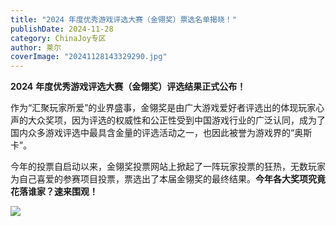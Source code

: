 ```yaml
---
title: "2024 年度优秀游戏评选大赛（金翎奖）票选名单揭晓！"
publishDate: 2024-11-28
category: ChinaJoy专区
author: 莱尔
coverImage: "20241128143329290.jpg"
---
```


**2024** **年度优秀游戏评选大赛（金翎奖）评选结果正式公布！**

作为“汇聚玩家所爱”的业界盛事，金翎奖是由广大游戏爱好者评选出的体现玩家心声的大众奖项，因为评选的权威性和公正性受到中国游戏行业的广泛认同，成为了国内众多游戏评选中最具含金量的评选活动之一，也因此被誉为游戏界的“奥斯卡”。

今年的投票自启动以来，金翎奖投票网站上掀起了一阵玩家投票的狂热，无数玩家为自己喜爱的参赛项目投票，票选出了本届金翎奖的最终结果。**今年各大奖项究竟花落谁家？速来围观！**

![](https://ec-net-1251389766.cos.ap-shanghai.myqcloud.com/wp-content/uploads/2024/11/20241128143350492-142x1024.png)

